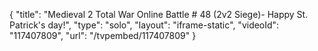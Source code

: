 {
    "title": "Medieval 2 Total War Online Battle # 48 (2v2 Siege)- Happy St. Patrick's day!",
    "type": "solo",
    "layout": "iframe-static",
    "videoId": "117407809",
    "url": "\/tvpembed\/117407809"
}